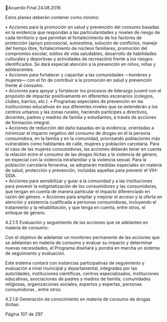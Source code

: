 Acuerdo Final 
24.08.2016 
 
Estos planes deberán contener como mínimo: 
 
• Acciones para la promoción en salud y prevención del consumo basadas en la evidencia 
que respondan a las particularidades y niveles de riesgo de cada territorio y que permitan 
el fortalecimiento de los factores de protección (apoyo psicosocial, autoestima, solución 
de conflictos, manejo del tiempo libre, fortalecimiento de núcleos familiares, promoción 
del compromiso escolar, estilos de vida saludables, desarrollo de habilidades culturales y 
deportivas y actividades de recreación) frente a los riesgos identificados. Se dará especial 
atención a la prevención en niños, niñas y adolescentes.  
• Acciones para fortalecer y capacitar a las comunidades —hombres y mujeres— con el fin 
de contribuir a la promoción en salud y prevención frente al consumo.  
• Acciones para apoyar y fortalecer los procesos de liderazgo juvenil con el propósito de 
impactar positivamente en diferentes escenarios (colegios, clubes, barrios, etc.). 
• Programas  especiales  de  prevención  en  las  instituciones  educativas  en  sus  diferentes 
niveles que se extenderán a los centros urbanos y las zonas rurales, haciendo partícipes a 
directivos, docentes, padres y madres de familia y estudiantes, a través de acciones de 
formación integral.  
• Acciones  de  reducción  del  daño  basadas  en  la  evidencia,  orientadas  a  minimizar  el 
impacto negativo del consumo de drogas en el la persona consumidora, en la familia y en 
la  comunidad,  priorizando  poblaciones  más  vulnerables  como  habitantes  de  calle, 
mujeres y población carcelaria. Para el caso de las mujeres consumidoras, las acciones 
deberán tener en cuenta la relación entre el consumo de las drogas ilícitas y la violencia 
de género, en especial con la violencia intrafamiliar y la violencia sexual. Para la población 
carcelaria femenina, se adoptarán medidas especiales en materia de salud, protección y 
prevención, incluidas aquellas para prevenir el VIH-SIDA.  
• Acciones  para  sensibilizar  y  guiar  a  la  comunidad  y  a  las  instituciones  para  prevenir  la 
estigmatización  de  los  consumidores  y  las  consumidoras,  que  tengan  en  cuenta  de 
manera particular el impacto diferenciado en razón del género. 
• Acciones para ampliar y mejorar el acceso y la oferta en atención y asistencia cualificada 
a personas consumidoras, incluyendo el tratamiento y la rehabilitación, y que tenga en 
cuenta, entre otros, el enfoque de género.   
 
4.2.1.5 Evaluación y seguimiento de las acciones que se adelanten en materia de consumo:  
 
Con  el  objetivo  de  adelantar  un  monitoreo  permanente  de  las  acciones  que  se  adelantan  en 
materia de consumo y evaluar su impacto y determinar nuevas necesidades, el Programa diseñará 
y pondrá en marcha un sistema de seguimiento y evaluación.  
 
Este sistema contará con instancias participativas de seguimiento y evaluación a nivel municipal 
y departamental, integradas por las autoridades, instituciones científicas, centros especializados, 
instituciones  educativas,  asociaciones  de  padres  y  madres  de  familia,  comunidades  religiosas, 
organizaciones sociales, expertos y expertas, personas consumidoras , entre otros.   
 
4.2.1.6 Generación de conocimiento en materia de consumo de drogas ilícitas:  
 
Página 107 de 297 
 

